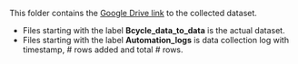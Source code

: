 This folder contains the [Google Drive link](https://drive.google.com/drive/folders/1tW1Ve8jmftHjW9wdSs6K5FIEZ8pOoOS_?usp=sharing) to the collected dataset.
  * Files starting with the label **Bcycle_data_to_data** is the actual dataset.
  * Files starting with the label **Automation_logs** is data collection log with timestamp, # rows added and total # rows.
